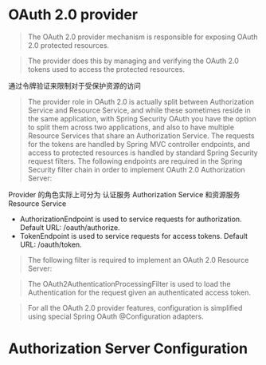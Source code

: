
# OAuth 2.0 provider

> The OAuth 2.0 provider mechanism is responsible for exposing OAuth 2.0 protected resources. 

> The provider does this by managing and verifying the OAuth 2.0 tokens used to access the protected resources.

通过令牌验证来限制对于受保护资源的访问

> The provider role in OAuth 2.0 is actually split between Authorization Service and Resource Service, 
> and while these sometimes reside in the same application, 
> with Spring Security OAuth you have the option to split them across two applications, 
> and also to have multiple Resource Services that share an Authorization Service. 
> The requests for the tokens are handled by Spring MVC controller endpoints, 
> and access to protected resources is handled by standard Spring Security request filters. 
> The following endpoints are required in the Spring Security filter chain in order to implement OAuth 2.0 Authorization Server:

Provider 的角色实际上可分为 认证服务 Authorization Service 和资源服务 Resource Service

* AuthorizationEndpoint is used to service requests for authorization. Default URL: /oauth/authorize.
* TokenEndpoint is used to service requests for access tokens. Default URL: /oauth/token.

> The following filter is required to implement an OAuth 2.0 Resource Server:

> The OAuth2AuthenticationProcessingFilter is used to load the Authentication for the request given an authenticated access token.

> For all the OAuth 2.0 provider features, configuration is simplified using special Spring OAuth @Configuration adapters. 

# Authorization Server Configuration
